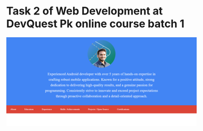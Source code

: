 # Task 2 of Web Development at DevQuest Pk online course batch 1

![Task 1 screenshot](screenshot/Task-2.png "Task 2 screenshot")